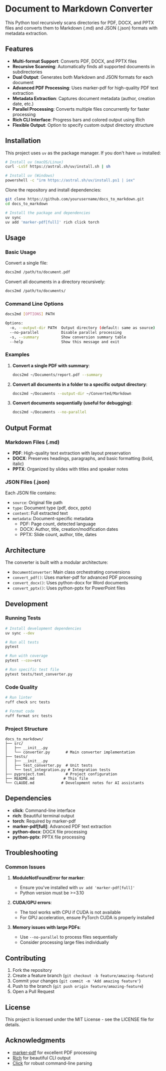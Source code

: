 # Document to Markdown Converter

This Python tool recursively scans directories for PDF, DOCX, and PPTX files and converts them to Markdown (.md) and JSON (.json) formats with metadata extraction.

## Features

- **Multi-format Support**: Converts PDF, DOCX, and PPTX files
- **Recursive Scanning**: Automatically finds all supported documents in subdirectories
- **Dual Output**: Generates both Markdown and JSON formats for each document
- **Advanced PDF Processing**: Uses marker-pdf for high-quality PDF text extraction
- **Metadata Extraction**: Captures document metadata (author, creation date, etc.)
- **Parallel Processing**: Converts multiple files concurrently for faster processing
- **Rich CLI Interface**: Progress bars and colored output using Rich
- **Flexible Output**: Option to specify custom output directory structure

## Installation

This project uses `uv` as the package manager. If you don't have `uv` installed:

```bash
# Install uv (macOS/Linux)
curl -LsSf https://astral.sh/uv/install.sh | sh

# Install uv (Windows)
powershell -c "irm https://astral.sh/uv/install.ps1 | iex"
```

Clone the repository and install dependencies:

```bash
git clone https://github.com/yourusername/docs_to_markdown.git
cd docs_to_markdown

# Install the package and dependencies
uv sync
uv add 'marker-pdf[full]' rich click torch
```

## Usage

### Basic Usage

Convert a single file:

```bash
docs2md /path/to/document.pdf
```

Convert all documents in a directory recursively:

```bash
docs2md /path/to/documents/
```

### Command Line Options

```bash
docs2md [OPTIONS] PATH

Options:
  -o, --output-dir PATH  Output directory (default: same as source)
  --no-parallel          Disable parallel processing
  -s, --summary          Show conversion summary table
  --help                 Show this message and exit
```

### Examples

1. **Convert a single PDF with summary**:
   ```bash
   docs2md ~/Documents/report.pdf --summary
   ```

2. **Convert all documents in a folder to a specific output directory**:
   ```bash
   docs2md ~/Documents --output-dir ~/Converted/Markdown
   ```

3. **Convert documents sequentially (useful for debugging)**:
   ```bash
   docs2md ~/Documents --no-parallel
   ```

## Output Format

### Markdown Files (.md)

- **PDF**: High-quality text extraction with layout preservation
- **DOCX**: Preserves headings, paragraphs, and basic formatting (bold, italic)
- **PPTX**: Organized by slides with titles and speaker notes

### JSON Files (.json)

Each JSON file contains:
- `source`: Original file path
- `type`: Document type (pdf, docx, pptx)
- `content`: Full extracted text
- `metadata`: Document-specific metadata
  - PDF: Page count, detected language
  - DOCX: Author, title, creation/modification dates
  - PPTX: Slide count, author, title, dates

## Architecture

The converter is built with a modular architecture:

- `DocumentConverter`: Main class orchestrating conversions
- `convert_pdf()`: Uses marker-pdf for advanced PDF processing
- `convert_docx()`: Uses python-docx for Word documents
- `convert_pptx()`: Uses python-pptx for PowerPoint files

## Development

### Running Tests

```bash
# Install development dependencies
uv sync --dev

# Run all tests
pytest

# Run with coverage
pytest --cov=src

# Run specific test file
pytest tests/test_converter.py
```

### Code Quality

```bash
# Run linter
ruff check src tests

# Format code
ruff format src tests
```

### Project Structure

```
docs_to_markdown/
├── src/
│   ├── __init__.py
│   └── converter.py       # Main converter implementation
├── tests/
│   ├── __init__.py
│   ├── test_converter.py  # Unit tests
│   └── test_integration.py # Integration tests
├── pyproject.toml         # Project configuration
├── README.md             # This file
└── CLAUDE.md            # Development notes for AI assistants
```

## Dependencies

- **click**: Command-line interface
- **rich**: Beautiful terminal output
- **torch**: Required by marker-pdf
- **marker-pdf[full]**: Advanced PDF text extraction
- **python-docx**: DOCX file processing
- **python-pptx**: PPTX file processing

## Troubleshooting

### Common Issues

1. **ModuleNotFoundError for marker**:
   - Ensure you've installed with `uv add 'marker-pdf[full]'`
   - Python version must be >=3.10

2. **CUDA/GPU errors**:
   - The tool works with CPU if CUDA is not available
   - For GPU acceleration, ensure PyTorch CUDA is properly installed

3. **Memory issues with large PDFs**:
   - Use `--no-parallel` to process files sequentially
   - Consider processing large files individually

## Contributing

1. Fork the repository
2. Create a feature branch (`git checkout -b feature/amazing-feature`)
3. Commit your changes (`git commit -m 'Add amazing feature'`)
4. Push to the branch (`git push origin feature/amazing-feature`)
5. Open a Pull Request

## License

This project is licensed under the MIT License - see the LICENSE file for details.

## Acknowledgments

- [marker-pdf](https://github.com/datalab-to/marker) for excellent PDF processing
- [Rich](https://github.com/Textualize/rich) for beautiful CLI output
- [Click](https://click.palletsprojects.com/) for robust command-line parsing